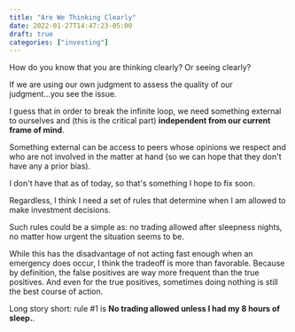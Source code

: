 ```yaml
---
title: "Are We Thinking Clearly"
date: 2022-01-27T14:47:23-05:00
draft: true
categories: ["investing"]
---
```


How do you know that you are thinking clearly? Or seeing clearly?

If we are using our own judgment to assess the quality of our judgment...you see the issue.

I guess that in order to break the infinite loop, we need something external to ourselves and (this is the critical part) **independent from our current frame of mind**.

Something external can be access to peers whose opinions we respect and who are not involved in the matter at hand (so we can hope that they don't have any a prior bias).

I don't have that as of today, so that's something I hope to fix soon.

Regardless, I think I need a set of rules that determine when I am allowed to make investment decisions.

Such rules could be a simple as: no trading allowed after sleepness nights, no matter how urgent the situation seems to be.

While this has the disadvantage of not acting fast enough when an emergency does occur, I think the tradeoff is more than favorable. Because by definition, the false positives are way more frequent than the true positives. And even for the true positives, sometimes doing nothing is still the best course of action.

Long story short: rule #1 is **No trading allowed unless I had my 8 hours of sleep.**.



